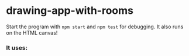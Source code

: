 # drawing-app-with-rooms
Start the program with `npm start` and `npm test` for debugging. It also runs on the HTML canvas!
### It uses: 
[express]: https://www.npmjs.com/package/express 
[socket.io]: https://www.npmjs.com/package/socket.io
[uuid]: https://www.npmjs.com/package/uuid
